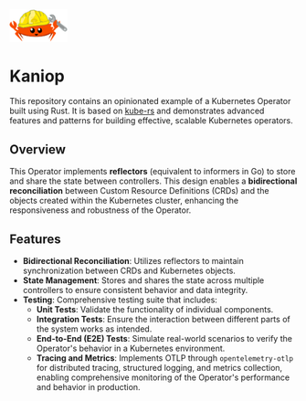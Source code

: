 <img src="https://raw.githubusercontent.com/pando85/kaniop/master/artwork/logo.png" width="20%" height="auto" />

# Kaniop

This repository contains an opinionated example of a Kubernetes Operator built using Rust. It is based on [kube-rs](https://kube.rs/) and demonstrates advanced features and patterns for building effective, scalable Kubernetes operators.

## Overview

This Operator implements **reflectors** (equivalent to informers in Go) to store and share the state between controllers. This design enables a **bidirectional reconciliation** between Custom Resource Definitions (CRDs) and the objects created within the Kubernetes cluster, enhancing the responsiveness and robustness of the Operator.

## Features

- **Bidirectional Reconciliation**: Utilizes reflectors to maintain synchronization between CRDs and Kubernetes objects.
- **State Management**: Stores and shares the state across multiple controllers to ensure consistent behavior and data integrity.
- **Testing**: Comprehensive testing suite that includes:
  - **Unit Tests**: Validate the functionality of individual components.
  - **Integration Tests**: Ensure the interaction between different parts of the system works as intended.
  - **End-to-End (E2E) Tests**: Simulate real-world scenarios to verify the Operator's behavior in a Kubernetes environment.
  - **Tracing and Metrics**: Implements OTLP through `opentelemetry-otlp` for distributed tracing, structured logging, and metrics collection, enabling comprehensive monitoring of the Operator's performance and behavior in production.
